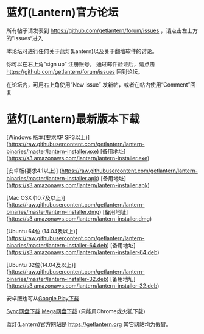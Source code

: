 # 蓝灯(Lantern)官方论坛

所有帖子请发表到 https://github.com/getlantern/forum/issues ，请点击左上方的”Issues“进入

本论坛可进行任何关于蓝灯(Lantern)以及关于翻墙软件的讨论。

你可以在右上角“sign up” 注册账号。 通过邮件验证后，请点击 https://github.com/getlantern/forum/issues 回到论坛。

在论坛内，可用右上角使用“New issue” 发新帖，或者在帖内使用“Comment”回复

# 蓝灯(Lantern)最新版本下载

[Windows 版本(要求XP SP3以上)] (https://raw.githubusercontent.com/getlantern/lantern-binaries/master/lantern-installer.exe)      [备用地址] (https://s3.amazonaws.com/lantern/lantern-installer.exe) 

[安卓版(要求4.1以上)] (https://raw.githubusercontent.com/getlantern/lantern-binaries/master/lantern-installer.apk)               [备用地址] (https://s3.amazonaws.com/lantern/lantern-installer.apk) 

[Mac OSX (10.7及以上)] (https://raw.githubusercontent.com/getlantern/lantern-binaries/master/lantern-installer.dmg)              [备用地址] (https://s3.amazonaws.com/lantern/lantern-installer.dmg) 

[Ubuntu 64位 (14.04及以上)] (https://raw.githubusercontent.com/getlantern/lantern-binaries/master/lantern-installer-64.deb) [备用地址] (https://s3.amazonaws.com/lantern/lantern-installer-64.deb) 

[Ubuntu 32位(14.04及以上)] (https://raw.githubusercontent.com/getlantern/lantern-binaries/master/lantern-installer-32.deb)  [备用地址] (https://s3.amazonaws.com/lantern/lantern-installer-32.deb) 

安卓版也可从[Google Play下载](https://play.google.com/store/apps/details?id=org.getlantern.lantern)

[Sync网盘下载](https://ln.sync.com/dl/8d3e0f650#jm5ygm7p-qceg64ka-9pdwj8fh-vdzgsayz)
[Mega网盘下载](https://mega.nz/#F!MRhXVIAL!hLyLBQlT0oypcyykqHc-aw) (只能用Chrome或火狐下载)  

蓝灯(Lantern)官方网站是 https://getlantern.org 其它网站均为假冒。
